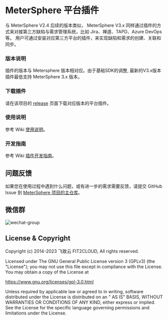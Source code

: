 MeterSphere 平台插件
=============================

与 MeterSphere V2.4 后续的版本类似， MeterSphere V3.x 同样通过插件的方式来对接第三方缺陷与需求管理系统，比如
Jira、禅道、TAPD、Azure DevOps 等。
用户可通过安装对应第三方平台的插件，来实现缺陷和需求的创建、关联和同步。

### 版本说明

插件的版本与 Metersphere 版本相对应。由于基础SDK的调整, 最新的V3.x版本插件最低支持 MeterSphere 3.x 版本。

### 下载插件

请在该项目的 [release](https://github.com/metersphere/metersphere-platform-plugin/releases) 页面下载对应版本的平台插件。

### 使用说明

参考
Wiki [使用说明](https://github.com/metersphere/metersphere-platform-plugin/wiki/%E4%BD%BF%E7%94%A8%E8%AF%B4%E6%98%8E%E2%80%90V3)。

### 开发指南

参考
Wiki [插件开发指南](https://github.com/metersphere/metersphere-platform-plugin/wiki/%E6%8F%92%E4%BB%B6%E5%BC%80%E5%8F%91%E6%8C%87%E5%8D%97%E2%80%90V3)。

## 问题反馈

如果您在使用过程中遇到什么问题，或有进一步的需求需要反馈，请提交 GitHub Issue
到 [MeterSphere 项目的主仓库](https://github.com/metersphere/metersphere/issues)。

## 微信群

![wechat-group](https://metersphere.oss-cn-hangzhou.aliyuncs.com/img/wechat-group.png)

## License & Copyright

Copyright (c) 2014-2023 飞致云 FIT2CLOUD, All rights reserved.

Licensed under The GNU General Public License version 3 (GPLv3)  (the "License"); you may not use this file except in
compliance with the License. You may obtain a copy of the License at

https://www.gnu.org/licenses/gpl-3.0.html

Unless required by applicable law or agreed to in writing, software distributed under the License is distributed on an "
AS IS" BASIS, WITHOUT WARRANTIES OR CONDITIONS OF ANY KIND, either express or implied. See the License for the specific
language governing permissions and limitations under the License.
